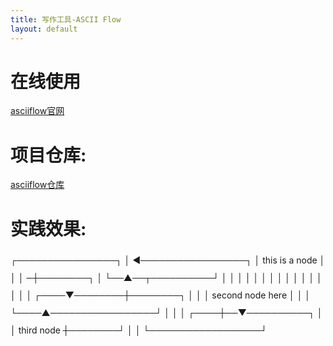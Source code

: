 ```yaml
---
title: 写作工具-ASCII Flow
layout: default
---
```

# 在线使用  
[asciiflow官网]  

# 项目仓库:      
[asciiflow仓库]  

# 实践效果:      

<div style="line-height:2;">
 ┌────────────────┐                           
    │                ◄─────────────────┐         
    │ this is a node │                 │         
    │               ─┼────────┐        │         
    └──▲──┬──────────┘        │        │         
       │  │                   │        │         
       │  │                   │        │         
       │  │                   │        │         
       │  │              ┌────▼────────┼────────┐
       │  │              │  second node here    │
       │  │              └────▲─────────────────┘
       │  │                   │                  
  ┌────┼──▼──────────┐        │                  
  │ third node       ┼────────┘                  
  │                  │                           
  └──────────────────┘        
</div>


[asciiflow仓库]: https://github.com/lewish/asciiflow
[asciiflow官网]: https://asciiflow.com/
